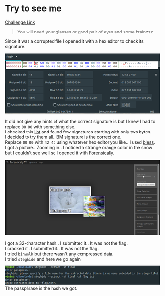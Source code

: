 **Try to see me**
===================  
[Challenge Link](https://s3-eu-west-1.amazonaws.com/hubchallenges/Forensics/final)  

> You will need your glasses or good pair of eyes and some brainzzz.

Since it was a corrupted file I opened it with a hex editor to check its signature.

![](images/try-to-see-me1.png)

It did not give any hints of what the correct signature is but I knew I had to replace `00 00` with something else.  
I checked this [list](https://en.wikipedia.org/wiki/List_of_file_signatures) and found few signatures starting with only two bytes.  
I decided to try them all.. BM signature is the correct one.  
Replace `00 00` with `42 4D` using whatever hex editor you like.. I used [bless](https://github.com/bwrsandman/Bless).  
I got a picture.. Zooming in.. I noticed a strange orange color in the snow but I couldn't see well so I opened it with [Forensically](https://29a.ch/photo-forensics/#forensic-magnifier).

![](images/try-to-see-me2.png)

I got a 32-character hash.. I submitted it.. It was not the flag.  
I cracked it.. I submitted it.. It was not the flag.  
I tried `binwalk` but there wasn't any compressed data.  
I tried `steghide` and here we go again

![](images/try-to-see-me.png)  
The passphrase is the hash we got.
